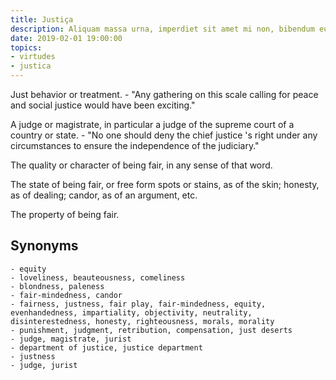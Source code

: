 ```yaml
---
title: Justiça
description: Aliquam massa urna, imperdiet sit amet mi non, bibendum euismod est.
date: 2019-02-01 19:00:00
topics: 
- virtudes
- justica
---
```


Just behavior or treatment.
	- "Any gathering on this scale calling for peace and social justice would have been exciting."

A judge or magistrate, in particular a judge of the supreme court of a country or state.
	- "No one should deny the chief justice 's right under any circumstances to ensure the independence of the judiciary."

The quality or character of being fair, in any sense of that word.

The state of being fair, or free form spots or stains, as of the skin; honesty, as of dealing; candor, as of an argument, etc.

The property of being fair.

## Synonyms
	- equity
	- loveliness, beauteousness, comeliness
	- blondness, paleness
	- fair-mindedness, candor
	- fairness, justness, fair play, fair-mindedness, equity, evenhandedness, impartiality, objectivity, neutrality, disinterestedness, honesty, righteousness, morals, morality
	- punishment, judgment, retribution, compensation, just deserts
	- judge, magistrate, jurist
	- department of justice, justice department
	- justness
	- judge, jurist

